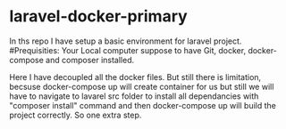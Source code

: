 # laravel-docker-primary
In ths repo I have setup a basic environment for laravel project.
#Prequisities:
Your Local computer suppose to have Git, docker, docker-compose and composer installed.

Here I have decoupled all the docker files. But still there is limitation, becsuse docker-compose up will create container for us but still we will have to navigate to lavarel src folder to install all dependancies with "composer install" command and then docker-compose up will build the project correctly. So one extra step. 
